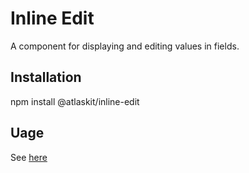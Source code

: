 # Inline Edit

A component for displaying and editing values in fields.

## Installation

npm install @atlaskit/inline-edit

## Uage

See [here](https://ak-mk-2-prod.netlify.com/mk-2/packages/elements/inline-edit)

